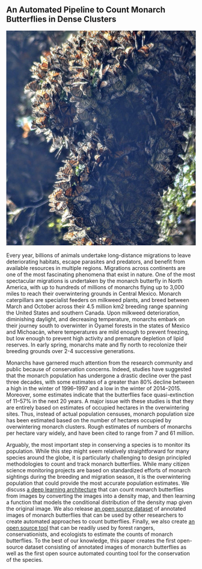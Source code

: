 ## An Automated Pipeline to Count Monarch Butterflies in Dense Clusters

![Monarch Butterflies](/images/monarchs.png?raw=true)

Every year, billions of animals undertake long-distance migrations to leave deteriorating habitats, escape parasites and predators, and benefit from available resources in multiple regions. Migrations across continents are one of the most fascinating phenomena that exist in nature. One of the most spectacular migrations is undertaken by the monarch butterfly in North America, with up to hundreds of millions of monarchs flying up to 3,000 miles to reach their overwintering grounds in Central Mexico. Monarch caterpillars are specialist feeders on milkweed plants, and breed between March and October across their 4.5 million km2 breeding range spanning the United States and southern Canada. Upon milkweed deterioration, diminishing daylight, and decreasing temperature, monarchs embark on their journey south to overwinter in Oyamel forests in the states of Mexico and Michoacán, where temperatures are mild enough to prevent freezing, but low enough to prevent high activity and premature depletion of lipid reserves. In early spring, monarchs mate and fly north to recolonize their breeding grounds over 2-4 successive generations.

Monarchs have garnered much attention from the research community and public because of conservation concerns. Indeed, studies have suggested that the monarch population has undergone a drastic decline over the past three decades, with some estimates of a greater than 80% decline between a high in the winter of 1996–1997 and a low in the winter of 2014–2015. Moreover, some estimates indicate that the butterflies face quasi-extinction of 11–57% in the next 20 years. A major issue with these studies is that they are entirely based on estimates of occupied hectares in the overwintering sites. Thus, instead of actual population censuses, monarch population size has been estimated based on the number of hectares occupied by overwintering monarch clusters. Rough estimates of numbers of monarchs per hectare vary widely, and have been cited to range from 7 and 61 million. 

Arguably, the most important step in conserving a species is to monitor its population. While this step might seem relatively straightforward for many species around the globe, it is particularly challenging to design principled methodologies to count and track monarch butterflies. While many citizen science monitoring projects are based on standardized efforts of monarch sightings during the breeding and migration season, it is the overwintering population that could provide the most accurate population estimates. We discuss [a deep learning architecture](https://github.com/monarch-counter/monarch-counter) that can count monarch butterflies from images by converting the images into a density map, and then learning a function that models the conditional distribution of the density map given the original image. We also release [an open source dataset](https://github.com/monarch-counter/data-public) of annotated images of monarch butterflies that can be used by other researchers to create automated approaches to count butterflies. Finally, we also create [an open source tool](https://colab.research.google.com/drive/1_oEcWgO-qgFwFh7HVlkFIwGoP17QjKOe?usp=sharing) that can be readily used by forest rangers, conservationists, and ecologists to estimate the counts of monarch butterflies. To the best of our knowledge, this paper creates the first open-source dataset consisting of annotated images of monarch butterflies as well as the first open source automated counting tool for the conservation of the species.
